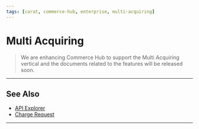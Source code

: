 ```yaml
---
tags: [carat, commerce-hub, enterprise, multi-acquiring]
---
```



# Multi Acquiring

<!-- theme: danger -->
> We are enhancing Commerce Hub to support the Multi Acquiring vertical and the documents related to the features will be released soon.

---

## See Also

- [API Explorer](../api/?type=post&path=/payments/v1/accounts/verification)
- [Charge Request](path?=docs/Resources/API-Documents/Payments/Charges.md)


---
